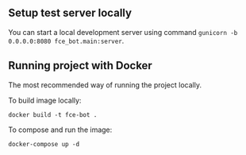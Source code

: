 ## Setup test server locally 

You can start a local development server using command `gunicorn -b 0.0.0.0:8080 fce_bot.main:server`. 

## Running project with Docker

The most recommended way of running the project locally. 

To build image locally: 

```commandline
docker build -t fce-bot .
```

To compose and run the image: 

```commandline
docker-compose up -d 
```